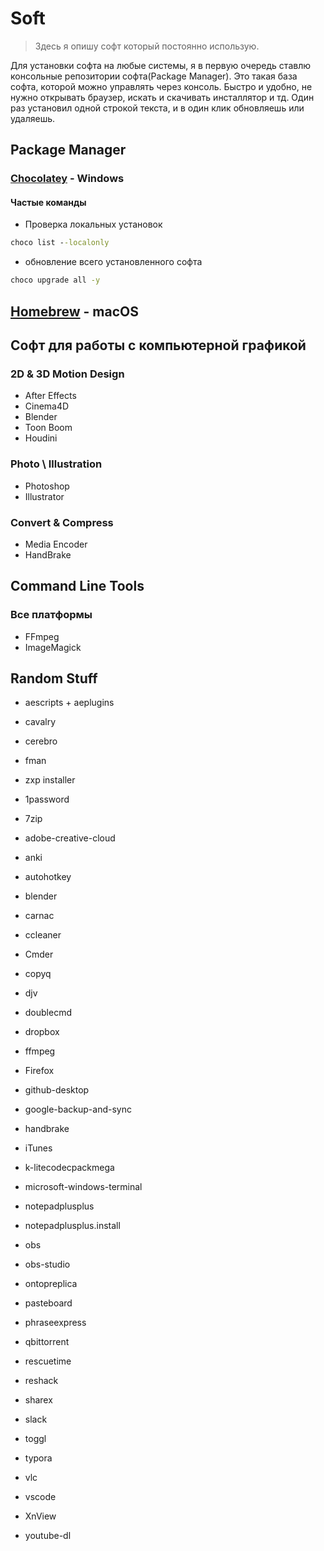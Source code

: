 # Soft

> Здесь я опишу софт который постоянно использую.

Для установки софта на любые системы, я в первую очередь ставлю консольные репозитории софта\(Package Manager\). Это такая база софта, которой можно управлять через консоль. Быстро и удобно, не нужно открывать браузер, искать и скачивать инсталлятор и тд. Один раз установил одной строкой текста, и в один клик обновляешь или удаляешь.

## Package Manager

### [Chocolatey](https://chocolatey.org/) - Windows

#### Частые команды

* Проверка локальных установок

```cmd
choco list --localonly   
```

* обновление всего установленного софта

```cmd
choco upgrade all -y
```

## [Homebrew](https://brew.sh//) - macOS

## Софт для работы с компьютерной графикой

### 2D & 3D Motion Design

* After Effects
* Cinema4D
* Blender
* Toon Boom
* Houdini

### Photo \ Illustration

* Photoshop
* Illustrator

### Convert & Compress

* Media Encoder
* HandBrake

## Command Line Tools

### Все платформы

* FFmpeg
* ImageMagick

## Random Stuff

* aescripts + aeplugins
* cavalry
* cerebro
* fman
* zxp installer

* 1password
* 7zip
* adobe-creative-cloud
* anki
* autohotkey
* blender
* carnac
* ccleaner
* Cmder
* copyq
* djv
* doublecmd
* dropbox
* ffmpeg
* Firefox
* github-desktop
* google-backup-and-sync
* handbrake
* iTunes
* k-litecodecpackmega
* microsoft-windows-terminal
* notepadplusplus
* notepadplusplus.install
* obs
* obs-studio
* ontopreplica
* pasteboard
* phraseexpress
* qbittorrent
* rescuetime
* reshack
* sharex
* slack
* toggl
* typora
* vlc
* vscode
* XnView
* youtube-dl
